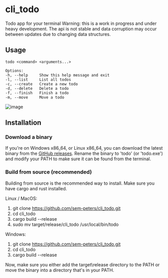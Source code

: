 # cli_todo

Todo app for your terminal
Warning: this is a work in progress and under heavy development.
The api is not stable and data corruption may occur between updates due to changing data structures.

## Usage

```
todo <command> <arguments...>

Options:
-h, --help     Show this help message and exit
-l, --list     List all todos
-c, --create   Create a new todo
-d, --delete   Delete a todo
-f, --finish   Finish a todo
-m, --move     Move a todo

```

![image](https://github.com/sem-peters/cli_todo/assets/57051686/77284313-2c8d-4544-a093-340014bdd67e)


## Installation

### Download a binary
If you're on Windows x86_64, or Linux x86_64, you can download the latest binary from the [GitHub releases](https://github.com/sem-peters/cli_todo/releases).
Rename the binary to 'todo' (or 'todo.exe') and modify your PATH to make sure it can be found from the terminal.

### Build from source (recommended)
Building from source is the recommended way to install. Make sure you have cargo and rust installed.

Linux / MacOS:
1. git clone https://github.com/sem-peters/cli_todo.git
2. cd cli_todo
3. cargo build --release
4. sudo mv target/release/cli_todo /usr/local/bin/todo

Windows:
1. git clone https://github.com/sem-peters/cli_todo.git
2. cd cli_todo
3. cargo build --release

Now, make sure you either add the target\release directory to the PATH or move the binary into a directory that's in your PATH.
